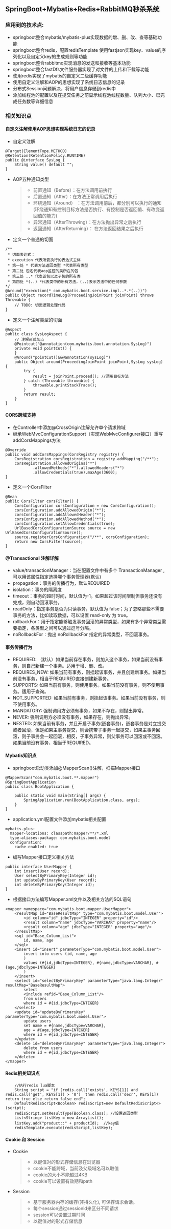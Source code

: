 ## SpringBoot+Mybatis+Redis+RabbitMQ秒杀系统
### 应用到的技术点:
- springboot整合mybatis/mybatis-plus实现数据的增、删、改、查等基础功能
- springboot整合redis，配置redisTemplate 使用fastjson实现key、value的序列化以及自定义key的生成规则等功能
- springboot整合rabbitmq实现消息的发送和接收等基本功能
- springboot整合fastDfs文件服务器实现了对文件的上传和下载等功能
- 使用redis实现了mybatis的自定义二级缓存功能
- 使用自定义注解和AOP的思想实现了系统日志信息的记录
- 分布式Session问题解决，将用户信息存储到redis中
- 添加线程池的配置以及在提交任务之前显示线程池线程数量、队列大小、已完成任务数等详细信息

### 相关知识点
#### 自定义注解使用AOP思想实现系统日志的记录
- 自定义注解
```
@Target(ElementType.METHOD)
@Retention(RetentionPolicy.RUNTIME)
public @interface SysLog {
    String value() default "";
}
```
- AOP五种通知类型
  > - 前置通知（Before）：在方法调用前执行
  > - 后置通知（After）：在方法正常调用后执行
  > - 环绕通知（Around） ：在方法调用前后，都分别可以执行的通知(环绕通知有控制目标方法是否执行、有控制是否返回值、有改变返回值的能力)
  > - 异常通知（AfterThrowing）：在方法抛出异常之后执行
  > - 返回通知（AfterReturning）： 在方法返回结果之后执行

- 定义一个普通的切面   
```
/**
 * 切面表达式：
 * execution 代表所要执行的表达式主体
 * 第一处 * 代表方法返回类型 *代表所有类型
 * 第二处 包名代表aop监控的类所在的包
 * 第三处 ..* 代表该包以及子包的所有类
 * 第四处 *(..) *代表类中的所有方法，(..)表示方法中的任何参数
*/
@Around("execution(* com.mybatis.boot.service.impl..*.*(..))")
public Object recordTimeLog(ProceedingJoinPoint joinPoint) throws Throwable {
    // TODO: 切面逻辑处理代码
}
```
- 定义一个注解类型的切面
```
@Aspect 
public class SysLogAspect {
    // 注解形式切点
    @Pointcut("@annotation(com.mybatis.boot.annotation.SysLog)")
    private void pointCut() {
    }
    @Around("pointCut()&&@annotation(sysLog)")
    public Object around(ProceedingJoinPoint joinPoint,SysLog sysLog) {
        try {
            result = joinPoint.proceed(); //调用目标方法
        } catch (Throwable throwable) {
            throwable.printStackTrace();
        }
        return result;
    }
}
```
#### CORS跨域支持
- 在Controller中添加@CrossOrigin注解允许单个请求跨域
- 继承WebMvcConfigurationSupport（实现WebMvcConfigurer接口）重写addCorsMappings方法
```
@Override
public void addCorsMappings(CorsRegistry registry) {
    CorsRegistration corsRegistration = registry.addMapping("/**");
    corsRegistration.allowedOrigins("*")
            .allowedMethods("*").allowedHeaders("*")
            .allowCredentials(true).maxAge(3600);
}
 ```
- 定义一个CorsFilter
```
@Bean
public CorsFilter corsFilter() {
    CorsConfiguration corsConfiguration = new CorsConfiguration();
    corsConfiguration.addAllowedOrigin("*");
    corsConfiguration.addAllowedHeader("*");
    corsConfiguration.addAllowedMethod("*");
    corsConfiguration.setAllowCredentials(true);
    UrlBasedCorsConfigurationSource source = new UrlBasedCorsConfigurationSource();
    source.registerCorsConfiguration("/**", corsConfiguration);
    return new CorsFilter(source);
}
 ```
#### @Transactional 注解详解
- value/transactionManager：当在配置文件中有多个 TransactionManager , 可以用该属性指定选择哪个事务管理器(默认)
- propagation：事务的传播行为，默认REQUIRED
- isolation：事务的隔离度
- timeout：事务的超时时间，默认值为-1。如果超过该时间限制但事务还没有完成，则自动回滚事务。
- readOnly：指定事务是否为只读事务，默认值为 false；为了忽略那些不需要事务的方法，比如读取数据，可以设置 read-only 为 true。
- rollbackFor：用于指定能够触发事务回滚的异常类型，如果有多个异常类型需要指定，各类型之间可以通过逗号分隔。
- noRollbackFor：抛出 noRollbackFor 指定的异常类型，不回滚事务。

#### 事务传播行为
- REQUIRED: （默认）如果当前存在事务，则加入这个事务，如果当前没有事务，则自己新建一个事务。适用于增、删、改。
- REQUIRES_NEW: 如果当前有事务，则挂起该事务，并且创建新事务。如果当前没有事务，相当于REQUIRED直接创建新事务。 
- SUPPORTS: 如果当前有事务，则使用事务。如果当前没有事务，则不使用事务。适用于查询。
- NOT_SUPPORTED: 如果当前有事务，则挂起该事务。如果当前没有事务，则不使用事务。
- MANDATORY: 强制调用方必须有事务，如果不存在，则抛出异常。
- NEVER: 强制调用方必须没有事务，如果存在，则抛出异常。
- NESTED: 如果当前有事务，并且开启子事务(嵌套事务)，嵌套事务是对立提交或者回滚，但是如果主事务提交，则会携带子事务一起提交，如果主事务回滚，则子事务会一起回滚，相反，子事务异常，则父事务可以回滚或不回滚。如果当前没有事务，相当于REQUIRED。
 
#### Mybatis知识点
- springboot启动类添加@MapperScan()注解，扫描Mapper接口
```
@MapperScan("com.mybatis.boot.**.mapper")
@SpringBootApplication
public class BootApplication {

    public static void main(String[] args) {
        SpringApplication.run(BootApplication.class, args);
    }
}
 ```
- application.yml配置文件添加mybatis相关配置  
```
mybatis-plus:
  mapper-locations: classpath:mapper/**/*.xml
  type-aliases-package: com.mybatis.boot.model
  configuration:
    cache-enabled: true
 ```
- 编写Mapper接口定义相关方法
```
public interface UserMapper {
    int insert(User record);
    User selectByPrimaryKey(Integer id);
    int updateByPrimaryKey(User record);
    int deleteByPrimaryKey(Integer id);
}
 ```
- 根据接口方法编写Mapper.xml文件以及相关方法的SQL语句
```
<mapper namespace="com.mybatis.boot.mapper.UserMapper">
    <resultMap id="BaseResultMap" type="com.mybatis.boot.model.User">
        <id column="id" jdbcType="INTEGER" property="id"/>
        <result column="name" jdbcType="VARCHAR" property="name"/>
        <result column="age" jdbcType="INTEGER" property="age"/>
    </resultMap>
    <sql id="Base_Column_List">
        id, name, age
    </sql>
    <insert id="insert" parameterType="com.mybatis.boot.model.User">
        insert into users (id, name, age
        )
        values (#{id,jdbcType=INTEGER}, #{name,jdbcType=VARCHAR}, #{age,jdbcType=INTEGER}
        )
    </insert>
    <select id="selectByPrimaryKey" parameterType="java.lang.Integer" resultMap="BaseResultMap">
        select
        <include refid="Base_Column_List"/>
        from users
        where id = #{id,jdbcType=INTEGER}
    </select>
    <update id="updateByPrimaryKey" parameterType="com.mybatis.boot.model.User">
        update users
        set name = #{name,jdbcType=VARCHAR},
        age = #{age,jdbcType=INTEGER}
        where id = #{id,jdbcType=INTEGER}
    </update>
    <delete id="deleteByPrimaryKey" parameterType="java.lang.Integer">
        delete from users
        where id = #{id,jdbcType=INTEGER}
    </delete>
</mapper>
 ```
#### Redis相关知识点
```
    //执行redis lua脚本
    String script = "if (redis.call('exists', KEYS[1]) and redis.call('get', KEYS[1]) > '0')  then redis.call('decr', KEYS[1])  return true else return false end";
    DefaultRedisScript<Boolean> redisScript=new DefaultRedisScript<>(script);
    redisScript.setResultType(Boolean.class); //设置返回类型
    List<String> listKey = new ArrayList();
    listKey.add("product::" + productId);  //key值
    redisTemplate.execute(redisScript,listKey);
```

#### Cookie 和 Session
- Cookie
    > - 以键值对的形式存储信息在浏览器
    > - cookie不能跨域，当前及父级域名可以取值
    > - cookie的大小不能超过4KB
    > - cookie可以设置有效期和path
- Session
    > - 基于服务器内存的缓存(非持久化), 可保存请求会话。
    > - 每个session通过sessionid来区分不同请求
    > - session可以设置过期时间
    > - 以键值对的形式存储信息


